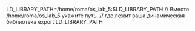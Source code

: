 LD_LIBRARY_PATH=/home/roma/os_lab_5:$LD_LIBRARY_PATH  // Вместо /home/roma/os_lab_5 укажите путь, 
													  // где лежит ваша динамическая библиотека
export LD_LIBRARY_PATH